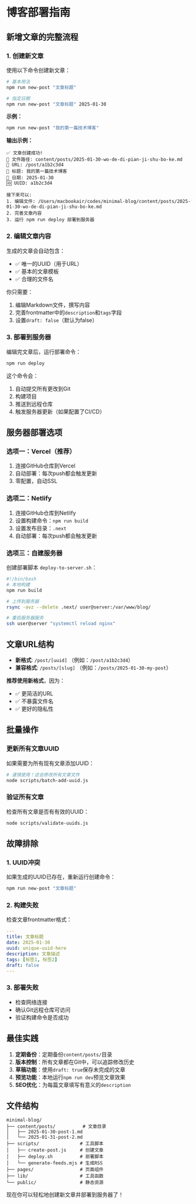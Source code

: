 # 博客部署指南

## 新增文章的完整流程

### 1. 创建新文章

使用以下命令创建新文章：

```bash
# 基本用法
npm run new-post "文章标题"

# 指定日期
npm run new-post "文章标题" 2025-01-30
```

**示例：**
```bash
npm run new-post "我的第一篇技术博客"
```

**输出示例：**
```
✅ 文章创建成功!
📁 文件路径: content/posts/2025-01-30-wo-de-di-pian-ji-shu-bo-ke.md
🔗 URL: /post/a1b2c3d4
📝 标题: 我的第一篇技术博客
📅 日期: 2025-01-30
🆔 UUID: a1b2c3d4

接下来可以:
1. 编辑文件: /Users/macbookair/codes/minimal-blog/content/posts/2025-01-30-wo-de-di-pian-ji-shu-bo-ke.md
2. 完善文章内容
3. 运行 npm run deploy 部署到服务器
```

### 2. 编辑文章内容

生成的文章会自动包含：
- ✅ 唯一的UUID（用于URL）
- ✅ 基本的文章模板
- ✅ 合理的文件名

你只需要：
1. 编辑Markdown文件，撰写内容
2. 完善frontmatter中的`description`和`tags`字段
3. 设置`draft: false`（默认为false）

### 3. 部署到服务器

编辑完文章后，运行部署命令：

```bash
npm run deploy
```

这个命令会：
1. 自动提交所有更改到Git
2. 构建项目
3. 推送到远程仓库
4. 触发服务器更新（如果配置了CI/CD）

## 服务器部署选项

### 选项一：Vercel（推荐）
1. 连接GitHub仓库到Vercel
2. 自动部署：每次push都会触发更新
3. 零配置，自动SSL

### 选项二：Netlify
1. 连接GitHub仓库到Netlify
2. 设置构建命令：`npm run build`
3. 设置发布目录：`.next`
4. 自动部署：每次push都会触发更新

### 选项三：自建服务器
创建部署脚本 `deploy-to-server.sh`：

```bash
#!/bin/bash
# 本地构建
npm run build

# 上传到服务器
rsync -avz --delete .next/ user@server:/var/www/blog/

# 重启服务器服务
ssh user@server "systemctl reload nginx"
```

## 文章URL结构

- **新格式**: `/post/[uuid]` （例如：`/post/a1b2c3d4`）
- **兼容格式**: `/posts/[slug]` （例如：`/posts/2025-01-30-my-post`）

**推荐使用新格式**，因为：
- ✅ 更简洁的URL
- ✅ 不暴露文件名
- ✅ 更好的隐私性

## 批量操作

### 更新所有文章UUID
如果需要为所有现有文章添加UUID：

```bash
# 谨慎使用！这会修改所有文章文件
node scripts/batch-add-uuid.js
```

### 验证所有文章
检查所有文章是否有有效的UUID：

```bash
node scripts/validate-uuids.js
```

## 故障排除

### 1. UUID冲突
如果生成的UUID已存在，重新运行创建命令：
```bash
npm run new-post "文章标题"
```

### 2. 构建失败
检查文章frontmatter格式：
```yaml
---
title: 文章标题
date: 2025-01-30
uuid: unique-uuid-here
description: 文章描述
tags: [标签1, 标签2]
draft: false
---
```

### 3. 部署失败
- 检查网络连接
- 确认Git远程仓库可访问
- 验证构建命令是否成功

## 最佳实践

1. **定期备份**：定期备份`content/posts/`目录
2. **版本控制**：所有文章都在Git中，可以追踪修改历史
3. **草稿功能**：使用`draft: true`保存未完成的文章
4. **预览功能**：本地运行`npm run dev`预览文章效果
5. **SEO优化**：为每篇文章填写有意义的`description`

## 文件结构

```
minimal-blog/
├── content/posts/          # 文章目录
│   ├── 2025-01-30-post-1.md
│   └── 2025-01-31-post-2.md
├── scripts/               # 工具脚本
│   ├── create-post.js     # 创建文章
│   ├── deploy.sh          # 部署脚本
│   └── generate-feeds.mjs # 生成RSS
├── pages/                 # 页面组件
├── lib/                   # 工具函数
└── public/                # 静态资源
```

现在你可以轻松地创建新文章并部署到服务器了！
